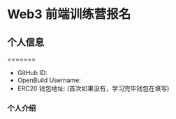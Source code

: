 # Web3 前端训练营报名
## 个人信息

=======
* GitHub ID:
* OpenBuild Username:
* ERC20 钱包地址: (首次如果没有，学习完毕钱包在填写)

### 个人介绍
